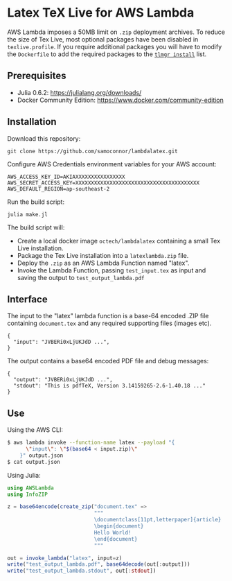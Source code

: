 # Latex TeX Live for AWS Lambda

AWS Lambda imposes a 50MB limit on `.zip` deployment archives.
To reduce the size of Tex Live, most optional packages have been disabled in
`texlive.profile`. If you require additional packages you will have to
modify the `Dockerfile` to add the required packages to the
[`tlmgr install`](https://www.tug.org/texlive/pkginstall.html) list. 


## Prerequisites

 - Julia 0.6.2: https://julialang.org/downloads/
 - Docker Community Edition: https://www.docker.com/community-edition


## Installation

Download this repository:

    git clone https://github.com/samoconnor/lambdalatex.git


Configure AWS Credentials environment variables for your AWS account:

    AWS_ACCESS_KEY_ID=AKIAXXXXXXXXXXXXXXXX
    AWS_SECRET_ACCESS_KEY=XXXXXXXXXXXXXXXXXXXXXXXXXXXXXXXXXXXXXXXX
    AWS_DEFAULT_REGION=ap-southeast-2


Run the build script:

    julia make.jl

The build script will:
 - Create a local docker image `octech/lambdalatex` containing a small Tex Live
   installation.
 - Package the Tex Live installation into a `latexlambda.zip` file.
 - Deploy the `.zip` as an AWS Lambda Function named "latex".
 - Invoke the Lambda Function, passing `test_input.tex` as input and saving
   the output to `test_output_lambda.pdf`


## Interface

The input to the "latex" lambda function is a base-64 encoded .ZIP file
containing `document.tex` and any required supporting files (images etc).

    {
      "input": "JVBERi0xLjUKJdD ...",
    }

The output contains a base64 encoded PDF file and debug messages:

    {
      "output": "JVBERi0xLjUKJdD ...",
      "stdout": "This is pdfTeX, Version 3.14159265-2.6-1.40.18 ..."
    }


## Use

Using the AWS CLI:

```bash
$ aws lambda invoke --function-name latex --payload "{
      \"input\": \"$(base64 < input.zip)\"
    }" output.json
$ cat output.json
```


Using Julia:

```julia
using AWSLambda
using InfoZIP

z = base64encode(create_zip("document.tex" =>
                            """
                            \documentclass[11pt,letterpaper]{article}
                            \begin{document}
                            Hello World!
                            \end{document}
                            """

out = invoke_lambda("latex", input=z)
write("test_output_lambda.pdf", base64decode(out[:output]))
write("test_output_lambda.stdout", out[:stdout])
```

    
